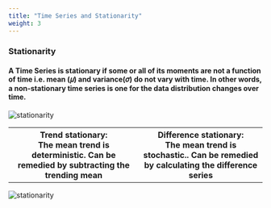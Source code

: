 ```yaml
---
title: "Time Series and Stationarity"
weight: 3
---
```


### Stationarity

#### A Time Series is stationary if some or all of its moments are not a function of time i.e. mean (𝜇) and variance(𝜎) do not vary with time. In other words, a non-stationary time series is one for the data distribution changes over time.
![stationarity](/images/introduction/stationarity.png)


 <div>
 <table style="width:100%">
  <tr>
    <th>Trend stationary: <br>The mean trend is deterministic. Can be remedied by subtracting the trending mean</th>
    <th>Difference stationary: <br>The mean trend is stochastic.. Can be remedied by calculating the difference series</th>
  </tr>
 </table>
 </div>

![stationarity](/images/introduction/trend_difference.png)
